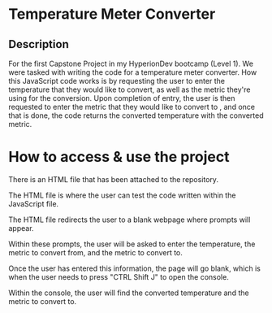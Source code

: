 # Temperature Meter Converter
## Description
For the first Capstone Project in my HyperionDev bootcamp (Level 1). We were tasked with writing the code for a temperature meter converter. How this JavaScript code works is by 
requesting the user to enter the temperature that they would like to convert, as well as the metric they're using for the conversion. Upon 
completion of entry, the user is then requested to enter the metric that they would like to convert to , and once that is done, the code returns the converted temperature with the 
converted metric.

# How to access & use the project

There is an HTML file that has been attached to the repository. 

The HTML file is where the user can test the code written within the JavaScript file. 

The HTML file redirects the user to a blank webpage where prompts will appear.

Within these prompts, the user will be asked to enter the temperature, the metric to convert from, and the metric to convert to.

Once the user has entered this information, the page will go blank, which is when the user needs to press "CTRL Shift J" to open the console.

Within the console, the user will find the converted temperature and the metric to convert to.

